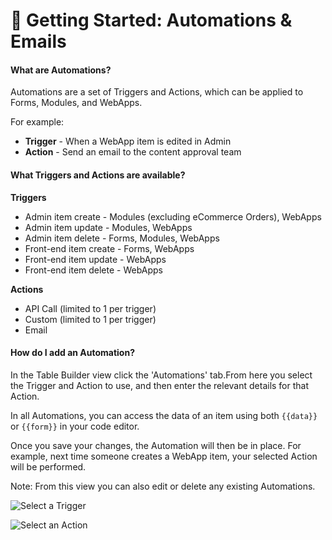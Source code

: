 # 🚀 Getting Started: Automations & Emails

#### What are Automations?

Automations are a set of Triggers and Actions, which can be applied to Forms, Modules, and WebApps.

For example:

* **Trigger** - When a WebApp item is edited in Admin
* **Action** - Send an email to the content approval team

#### What Triggers and Actions are available?

**Triggers**

* Admin item create - Modules (excluding eCommerce Orders), WebApps
* Admin item update - Modules, WebApps
* Admin item delete - Forms, Modules, WebApps
* Front-end item create - Forms, WebApps
* Front-end item update - WebApps
* Front-end item delete - WebApps

**Actions**

* API Call (limited to 1 per trigger)
* Custom (limited to 1 per trigger)
* Email

#### How do I add an Automation?

In the Table Builder view click the 'Automations' tab.From here you select the Trigger and Action to use, and then enter the relevant details for that Action.

In all Automations, you can access the data of an item using both `{{data}}` or `{{form}}` in your code editor.

Once you save your changes, the Automation will then be in place. For example, next time someone creates a WebApp item, your selected Action will be performed.

Note: From this view you can also edit or delete any existing Automations.

![Select a Trigger](https://d258lu9myqkejp.cloudfront.net/attachment\_images/9b9f0b6af72e75c44739eeaf48710178716f911a065df65d8930613d16a39ba6screenshot-2022-10-07-124810\_1rpm0c5.png)

![Select an Action](https://d258lu9myqkejp.cloudfront.net/attachment\_images/244a348b10909709dc374a1657d247850092b0b51bab5b69677106cb1ece721ascreenshot-2022-10-07-124814\_yw31s5.png)

&#x20;
